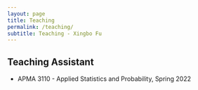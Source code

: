 ```yaml
---
layout: page
title: Teaching
permalink: /teaching/
subtitle: Teaching - Xingbo Fu
---
```

 
 <h2>Teaching Assistant</h2>
<ul>
	<li>
		APMA 3110 - Applied Statistics and Probability, Spring 2022
	</li>
</ul>

